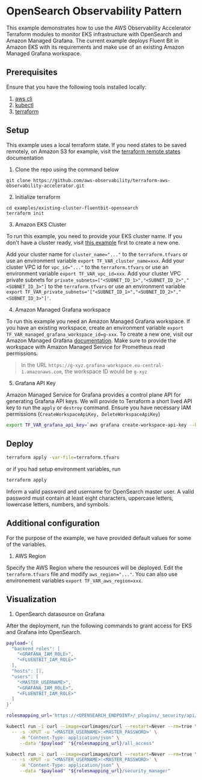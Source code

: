 # OpenSearch Observability Pattern

This example demonstrates how to use the AWS Observability Accelerator Terraform
modules to monitor EKS infrastructure with OpenSearch and Amazon Managed Grafana.
The current example deploys Fluent Bit in Amazon EKS with its requirements and
make use of an existing Amazon Managed Grafana workspace.

## Prerequisites

Ensure that you have the following tools installed locally:

1. [aws cli](https://docs.aws.amazon.com/cli/latest/userguide/getting-started-install.html)
2. [kubectl](https://kubernetes.io/docs/tasks/tools/)
3. [terraform](https://learn.hashicorp.com/tutorials/terraform/install-cli)


## Setup

This example uses a local terraform state. If you need states to be saved remotely,
on Amazon S3 for example, visit the [terraform remote states](https://www.terraform.io/language/state/remote) documentation

1. Clone the repo using the command below

```
git clone https://github.com/aws-observability/terraform-aws-observability-accelerator.git
```

2. Initialize terraform

```console
cd examples/existing-cluster-fluentbit-opensearch
terraform init
```

3. Amazon EKS Cluster

To run this example, you need to provide your EKS cluster name.
If you don't have a cluster ready, visit [this example](https://github.com/aws-ia/terraform-aws-eks-blueprints/tree/v4.13.1/examples/eks-cluster-with-new-vpc)
first to create a new one.

Add your cluster name for `cluster_name="..."` to the `terraform.tfvars` or use an environment variable `export TF_VAR_cluster_name=xxx`.
Add your cluster VPC id for `vpc_id="..."` to the `terraform.tfvars` or use an environment variable `export TF_VAR_vpc_id=xxx`.
Add your cluster VPC private subnets for `private_subnets=["<SUBNET_ID_1>","<SUBNET_ID_2>","<SUBNET_ID_3>"]` to the `terraform.tfvars` or use an environment variable `export TF_VAR_private_subnets='["<SUBNET_ID_1>","<SUBNET_ID_2>","<SUBNET_ID_3>"]'`.

4. Amazon Managed Grafana workspace

To run this example you need an Amazon Managed Grafana workspace. If you have an existing workspace, create an environment variable `export TF_VAR_managed_grafana_workspace_id=g-xxx`.
To create a new one, visit our Amazon Managed Grafana [documentation](https://docs.aws.amazon.com/grafana/latest/userguide/getting-started-with-AMG.html).
Make sure to provide the workspace with Amazon Managed Service for Prometheus read permissions.

> In the URL `https://g-xyz.grafana-workspace.eu-central-1.amazonaws.com`, the workspace ID would be `g-xyz`

5. <a name="apikey"></a> Grafana API Key

Amazon Managed Service for Grafana provides a control plane API for generating Grafana API keys. We will provide to Terraform
a short lived API key to run the `apply` or `destroy` command.
Ensure you have necessary IAM permissions (`CreateWorkspaceApiKey, DeleteWorkspaceApiKey`)

```sh
export TF_VAR_grafana_api_key=`aws grafana create-workspace-api-key --key-name "observability-accelerator-$(date +%s)" --key-role ADMIN --seconds-to-live 1200 --workspace-id $TF_VAR_managed_grafana_workspace_id --query key --output text`
```

## Deploy

```sh
terraform apply -var-file=terraform.tfvars
```

or if you had setup environment variables, run

```sh
terraform apply
```

Inform a valid password and username for OpenSearch master user. A valid password must contain at least eight characters, uppercase letters, lowercase letters, numbers, and symbols.

## Additional configuration

For the purpose of the example, we have provided default values for some of the variables.

1. AWS Region

Specify the AWS Region where the resources will be deployed. Edit the `terraform.tfvars` file and modify `aws_region="..."`. You can also use environement variables `export TF_VAR_aws_region=xxx`.

## Visualization

1. OpenSearch datasource on Grafana

After the deployment, run the following commands to grant access for EKS and Grafana into OpenSearch.

```bash
payload='{
  "backend_roles": [
    "<GRAFANA_IAM_ROLE>",
    "<FLUENTBIT_IAM_ROLE>"
  ],
  "hosts": [],
  "users": [
    "<MASTER_USERNAME>",
    "<GRAFANA_IAM_ROLE>",
    "<FLUENTBIT_IAM_ROLE>"
  ]
}'

rolesmapping_url='https://<OPENSEARCH_ENDPOINT>/_plugins/_security/api/rolesmapping'

kubectl run -i curl --image=curlimages/curl --restart=Never --rm=true \
  -- -s -XPUT -u '<MASTER_USERNAME>:<MASTER_PASSWORD>' \
     -H "Content-Type: application/json" \
     --data "$payload" "${rolesmapping_url}/all_access"

kubectl run -i curl --image=curlimages/curl --restart=Never --rm=true \
  -- -s -XPUT -u '<MASTER_USERNAME>:<MASTER_PASSWORD>' \
     -H "Content-Type: application/json" \
     --data "$payload" "${rolesmapping_url}/security_manager"
```
